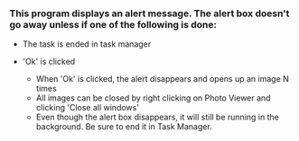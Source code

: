 ### This program displays an alert message. The alert box doesn't go away unless if one of the following is done:

- The task is ended in task manager
- 'Ok' is clicked

    -  When 'Ok' is clicked, the alert disappears and opens up an image N times
    -  All images can be closed by right clicking on Photo Viewer and clicking 'Close all windows'
    -  Even though the alert box disappears, it will still be running in the background. Be sure to end it in Task Manager.